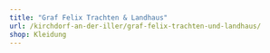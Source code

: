 ```yaml
---
title: "Graf Felix Trachten & Landhaus"
url: /kirchdorf-an-der-iller/graf-felix-trachten-und-landhaus/
shop: Kleidung
---
```

